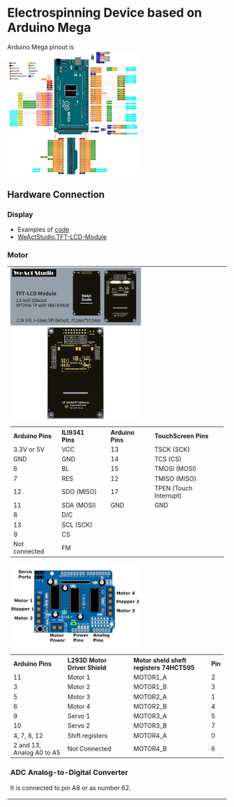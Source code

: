 # Electrospinning Device based on Arduino Mega

Arduino Mega pinout is  
<img src="/Images/Arduino-Mega-Pinout.jpg" alt="Arduino Mega pinout" width="300px">

## Hardware Connection

<table style="border: none;">
  <tr>
    <h3>Display</h3>
    <!-- display charaters -->
    <ul>
        <li> Examples of <a href="https://github.com/WeActStudio/WeActStudio.TFT-LCD-Module/tree/master/Examples">code</a> </li>
        <li> <a href="https://github.com/WeActStudio/WeActStudio.TFT-LCD-Module">WeActStudio.TFT-LCD-Module</a> </li>
    </ul>
    <td style="border: none; text-align: left;">
      <img src="/Images/Display.webp" alt="Display" width="300px">
      <img src="/Images/displayPins.png" alt="pinout" width="300px">
      <!-- https://github.com/WeActStudio/WeActStudio.TFT-LCD-Module -->
      <table>
        <tr>
            <th>Arduino Pins</th>
            <th>ILI9341 Pins</th>
            <th></th>
            <th>Arduino Pins</th>
            <th>TouchScreen Pins</th>
        </tr>
        <tr>
            <td>3.3V or 5V</td>
            <td>VCC</td>
            <td></td>
            <td>13</td>
            <td>TSCK (SCK)</td>
        </tr>
        <tr>
            <td>GND</td>
            <td>GND</td>
            <td></td>
            <td>14</td>
            <td>TCS (CS)</td>
        </tr>
        <tr>
            <td>6</td>
            <td>BL</td>
            <td></td>
            <td>15</td>
            <td>TMOSI (MOSI)</td>
        </tr>
        <tr>
            <td>7</td>
            <td>RES</td>
            <td></td>
            <td>12</td>
            <td>TMISO (MISO)</td>
        </tr>
        <tr>
            <td>12</td>
            <td>SDO (MISO)</td>
            <td></td>
            <td>17</td>
            <td>TPEN (Touch Interrupt)</td>
        </tr>
        <tr>
            <td>11</td>
            <td>SDA (MOSI)</td>
            <td></td>
            <td>GND</td>
            <td>GND</td>
        </tr>
        <tr>
            <td>8</td>
            <td>D/C</td>
            <td></td>
            <td></td>
            <td></td>
        </tr>
        <tr>
            <td>13</td>
            <td>SCL (SCK)</td>
            <td></td>
            <td></td>
            <td></td>
        </tr>
        <tr>
            <td>9</td>
            <td>CS</td>
            <td></td>
            <td></td>
            <td></td>
        </tr>
        <tr>
            <td>Not connected</td>
            <td>FM</td>
            <td></td>
            <td></td>
            <td></td>
    </table>
 <!-- <table>
    <tr>
          <th>Arduino Pins</th>
          <th>ILI9341 Pins</th>
        </tr>
        <tr>
          <td>53</td>
          <td>TFT_CS</td>
        </tr>
        <tr>
          <td>46</td>
          <td>TFT_DC</td>
        </tr>
        <tr>
          <td>51</td>
          <td>TFT_MOSI</td>
        </tr>
        <tr>
          <td>52</td>
          <td>TFT_SCLK</td>
        </tr>
        <tr>
          <td>47</td>
          <td>TFT_RST</td>
        </tr>
        <tr>
          <th>Arduino Pins</th>
          <th>TouchScreen Pins</th>
        </tr>
        <tr>
          <td>A14</td>
          <td>YP</td>
        </tr>
        <tr>
          <td>A15</td>
          <td>XM</td>
        </tr>
        <tr>
          <td>48</td>
          <td>YM</td>
        </tr>
        <tr>
          <td>49</td>
          <td>XP</td>
        </tr>
      </table> -->
    </td>
  </tr>

  <tr>
    <h3>Motor</h3>
    <td style="border: none; text-align: left;">
      <img src="/Images/L293DArduinoShieldPinouts.png" alt="L293D Motor Driver Shield" width="300px">    
      <table>
        <tr>
          <th>Arduino Pins</th>
          <th>L293D Motor Driver Shield</th>
          <th></th>
          <th>Motor sheld sheft registers 74HCT595</th>
          <th>Pin</th>
        </tr>
        <tr>
          <td>11</td>
          <td>Motor 1</td>
          <td></td>
          <td>MOTOR1_A</td>
          <td>2</td>
        </tr>
        <tr>
          <td>3</td>
          <td>Motor 2</td>
          <td></td>
          <td>MOTOR1_B</td>
          <td>3</td>
        </tr>
        <tr>
          <td>5</td>
          <td>Motor 3</td>
          <td></td>
          <td>MOTOR2_A</td>
          <td>1</td>
        </tr>
        <tr>
          <td>6</td>
          <td>Motor 4</td>
          <td></td>
          <td>MOTOR2_B</td>
          <td>4</td>
        </tr>
        <tr>
          <td>9</td>
          <td>Servo 1</td>
          <td></td>
          <td>MOTOR3_A</td>
          <td>5</td>
        </tr>
        <tr>
          <td>10</td>
          <td>Servo 2</td>
          <td></td>
          <td>MOTOR3_B</td>
          <td>7</td>
        </tr>
        <tr>
          <td>4, 7, 8, 12</td>
          <td>Shift registers</td>
          <td></td>
          <td>MOTOR4_A</td>
          <td>0</td>
        </tr>
        <tr>
          <td>2 and 13, Analog A0 to A5</td>
          <td>Not Connected</td>
          <td></td>
          <td>MOTOR4_B</td>
          <td>6</td>
        </tr>
      </table>


### ADC Analog-to-Digital Converter

It is connected to pin A8 or as number 62.
